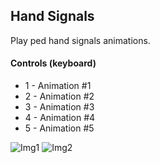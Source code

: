 ## Hand Signals
Play ped hand signals animations.

#### Controls (keyboard)
* 1 - Animation #1
* 2 - Animation #2
* 3 - Animation #3
* 4 - Animation #4
* 5 - Animation #5

![Img1](http://i.imgur.com/z3uK6QY.png) ![Img2](http://i.imgur.com/ZKbv04y.png)